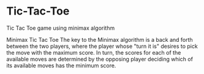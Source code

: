 # Tic-Tac-Toe
Tic Tac Toe game using minimax algorithm

Minimax Tic Tac Toe
The key to the Minimax algorithm is a back and forth between the two players, 
where the player whose "turn it is" desires to pick the move with the maximum score. 
In turn, the scores for each of the available moves are determined by the opposing player deciding which of its available moves has the minimum score.
